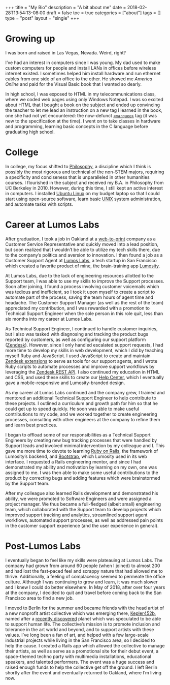 +++
title = "My Bio"
description = "A bit about me"
date = 2018-02-28T13:54:13-08:00
draft = false
toc = true
categories = ["about"]
tags = []
type = "post"
layout = "single"
+++

# Growing up

I was born and raised in Las Vegas, Nevada. Weird, right?

I’ve had an interest in computers since I was young. My dad used to make custom computers for people and install LANs in offices before wireless internet existed. I sometimes helped him install hardware and run ethernet cables from one side of an office to the other. He showed me *America Online* and paid for the Visual Basic book that I wanted so dearly.

<!--more-->
In high school, I was exposed to HTML in my telecommunications class, where we coded web pages using only Windows Notepad. I was so excited about HTML that I bought a book on the subject and ended up convincing the teacher to let me lead an instruction on a new tag I learned in the book, one she had not yet encountered: the now-defunct [`<marquee>`](https://developer.mozilla.org/en-US/docs/Web/HTML/Element/marquee) tag (it was new to the specification at the time). I went on to take classes in hardware and programming, learning basic concepts in the C language before graduating high school.

# College

In college, my focus shifted to [Philosophy](https://www.huffingtonpost.com/2014/03/05/why-philosophy-majors-rule_n_4891404.html), a discipline which I think is possibly the most rigorous and technical of the non-STEM majors, requiring a specificity and conciseness that is unparalleled in other humanities courses. I flourished in the subject and received my B.A. in Philosophy from UC Berkeley in 2010. However, during this time, I still kept an active interest in computers. I installed [Ubuntu Linux](https://www.ubuntu.com/) on my budget laptop so that I could start using open-source software, learn basic [UNIX](https://en.wikipedia.org/wiki/Unix) system administration, and automate tasks with scripts.

# Career at Lumos Labs

After graduation, I took a job in Oakland at a [web-to-print](https://en.wikipedia.org/wiki/Web-to-print) company as a Customer Service Representative and quickly moved into a lead position, but soon realized that I wouldn’t be able to utilize my tech skills there, due to the company’s politics and aversion to innovation. I then found a job as a Customer Support Agent at [Lumos Labs](https://angel.co/lumos-labs), a tech startup in San Francisco which created a favorite product of mine, the brain-training app [Lumosity](https://www.lumosity.com/).

At Lumos Labs, due to the lack of engineering resources allotted to the Support team, I was able to use my skills to improve the Support processes. Soon after joining, I found a process involving customer voicemails which was tedious and inefficient, so I took it upon myself to create a script to automate part of the process, saving the team hours of agent time and headache. The Customer Support Manager (as well as the rest of the team) appreciated my contribution, and I was rewarded with a promotion to Technical Support Engineer when the sole person in this role quit, less than six months into my career at Lumos Labs.

As Technical Support Engineer, I continued to handle customer inquiries, but I also was tasked with diagnosing and tracking the product bugs reported by customers, as well as configuring our support platform ([Zendesk](https://www.zendesk.com/)). However, since I only handled escalated support requests, I had more time to develop my skills in web development, which I did by teaching myself Ruby and JavaScript. I used JavaScript to create and maintain [Zendesk extensions](https://www.zendesk.com/apps/) to serve as tools for our support agents, and I wrote Ruby scripts to automate processes and improve support workflows by leveraging the [Zendesk REST API](https://developer.zendesk.com/rest_api). I also continued my education in HTML and CSS, and used these skills to create our [Help Center](https://help.lumosity.com/), which I eventually gave a mobile-responsive and Lumosity-branded design.

As my career at Lumos Labs continued and the company grew, I trained and mentored an additional Technical Support Engineer to help contribute to these projects. I outlined a curriculum and growth path for him so that he could get up to speed quickly. He soon was able to make useful contributions to my code, and we worked together to create engineering processes, consulting with other engineers at the company to refine them and learn best practices.

I began to offload some of our responsibilities as a Technical Support Engineers by creating new bug tracking processes that were handled by Support leads and involved minimal intervention by my colleague and I. This gave me more time to devote to learning [Ruby on Rails](http://rubyonrails.org/), the framework of Lumosity’s backend, and [Bootstrap](https://getbootstrap.com/), which Lumosity used in its web interface. I requested a Rails engineering mentor, and since I had demonstrated my ability and motivation by learning on my own, one was assigned to me. I was then able to make some useful contributions to the product by correcting bugs and adding features which were brainstormed by the Support team.

After my colleague also learned Rails development and demonstrated his ability, we were promoted to Software Engineers and were assigned a project manager. We thus became a full-fledged (albeit small) engineering team, which collaborated with the Support team to develop projects which improved support tracking and analytics, streamlined support agent workflows, automated support processes, as well as addressed pain points in the customer support experience (and the user experience in general).

# Post-Lumos Labs

I eventually began to feel like my skills were plateauing at Lumos Labs. The company had grown from around 60 people (when I joined) to almost 200 and had lost the fast-paced feel and scrappy nature that had allowed me to thrive. Additionally, a feeling of complacency seemed to permeate the office culture. Although I was continuing to grow and learn, it was much slower and I knew I could do better elsewhere. In May of 2018, after over four years at the company, I decided to quit and travel before coming back to the San Francisco area to find a new job.

I moved to Berlin for the summer and became friends with the head artist of a new nonprofit artist collective which was emerging there, [Kepler452b](https://www.kepler452b.org/), named after a [recently discovered](https://en.wikipedia.org/wiki/Kepler-452b) planet which was speculated to be able to support human life. The collective’s mission is to promote inclusion and tolerance in the art world and beyond, and to support artists with these values. I’ve long been a fan of art, and helped with a few large-scale industrial projects while living in the San Francisco area, so I decided to help the cause. I created a Rails app which allowed the collective to manage their artists, as well as serve as a promotional site for their debut event, a space-themed techno party with multimedia installations, educational speakers, and talented performers. The event was a huge success and raised enough funds to help the collective get off the ground. I left Berlin shortly after the event and eventually returned to Oakland, where I’m living now.

